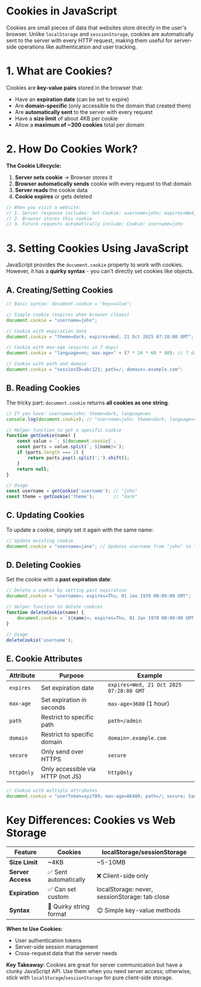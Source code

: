 # Cookies in JavaScript

Cookies are small pieces of data that websites store directly in the user's browser. Unlike `localStorage` and `sessionStorage`, cookies are automatically sent to the server with every HTTP request, making them useful for server-side operations like authentication and user tracking.

# 1. What are Cookies?

Cookies are **key-value pairs** stored in the browser that:
- Have an **expiration date** (can be set to expire)
- Are **domain-specific** (only accessible to the domain that created them)
- Are **automatically sent** to the server with every request
- Have a **size limit** of about 4KB per cookie
- Allow a **maximum of ~300 cookies** total per domain

# 2. How Do Cookies Work?

**The Cookie Lifecycle:**

1. **Server sets cookie** → Browser stores it
2. **Browser automatically sends** cookie with every request to that domain  
3. **Server reads** the cookie data
4. **Cookie expires** or gets deleted

```javascript
// When you visit a website:
// 1. Server response includes: Set-Cookie: username=john; expires=Wed, 21 Oct 2025 07:28:00 GMT
// 2. Browser stores this cookie
// 3. Future requests automatically include: Cookie: username=john
```

# 3. Setting Cookies Using JavaScript

JavaScript provides the `document.cookie` property to work with cookies. However, it has a **quirky syntax** - you can't directly set cookies like objects.

## **A. Creating/Setting Cookies**

```javascript
// Basic syntax: document.cookie = "key=value";

// Simple cookie (expires when browser closes)
document.cookie = "username=john";

// Cookie with expiration date
document.cookie = "theme=dark; expires=Wed, 21 Oct 2025 07:28:00 GMT";

// Cookie with max-age (expires in 7 days)
document.cookie = "language=en; max-age=" + (7 * 24 * 60 * 60); // 7 days in seconds

// Cookie with path and domain
document.cookie = "sessionID=abc123; path=/; domain=.example.com";
```

## **B. Reading Cookies**

The tricky part: `document.cookie` returns **all cookies as one string**.

```javascript
// If you have: username=john; theme=dark; language=en
console.log(document.cookie); // "username=john; theme=dark; language=en"

// Helper function to get a specific cookie
function getCookie(name) {
    const value = `; ${document.cookie}`;
    const parts = value.split(`; ${name}=`);
    if (parts.length === 2) {
        return parts.pop().split(';').shift();
    }
    return null;
}

// Usage
const username = getCookie('username'); // "john"
const theme = getCookie('theme');       // "dark"
```

## **C. Updating Cookies**

To update a cookie, simply set it again with the same name:

```javascript
// Update existing cookie
document.cookie = "username=jane"; // Updates username from "john" to "jane"
```

## **D. Deleting Cookies**

Set the cookie with a **past expiration date**:

```javascript
// Delete a cookie by setting past expiration
document.cookie = "username=; expires=Thu, 01 Jan 1970 00:00:00 GMT";

// Helper function to delete cookies
function deleteCookie(name) {
    document.cookie = `${name}=; expires=Thu, 01 Jan 1970 00:00:00 GMT; path=/`;
}

// Usage
deleteCookie('username');
```

## **E. Cookie Attributes**

| Attribute | Purpose | Example |
|-----------|---------|---------|
| `expires` | Set expiration date | `expires=Wed, 21 Oct 2025 07:28:00 GMT` |
| `max-age` | Set expiration in seconds | `max-age=3600` (1 hour) |
| `path` | Restrict to specific path | `path=/admin` |
| `domain` | Restrict to specific domain | `domain=.example.com` |
| `secure` | Only send over HTTPS | `secure` |
| `httpOnly` | Only accessible via HTTP (not JS) | `httpOnly` |

```javascript
// Cookie with multiple attributes
document.cookie = "userToken=xyz789; max-age=86400; path=/; secure; SameSite=Strict";
```

# **Key Differences: Cookies vs Web Storage**

| Feature | Cookies | localStorage/sessionStorage |
|---------|---------|---------------------------|
| **Size Limit** | ~4KB | ~5-10MB |
| **Server Access** | ✅ Sent automatically | ❌ Client-side only |
| **Expiration** | ✅ Can set custom | localStorage: never, sessionStorage: tab close |
| **Syntax** | 😤 Quirky string format | 😊 Simple key-value methods |

**When to Use Cookies:**
- User authentication tokens
- Server-side session management  
- Cross-request data that the server needs

**Key Takeaway:** Cookies are great for server communication but have a clunky JavaScript API. Use them when you need server access; otherwise, stick with `localStorage`/`sessionStorage` for pure client-side storage.